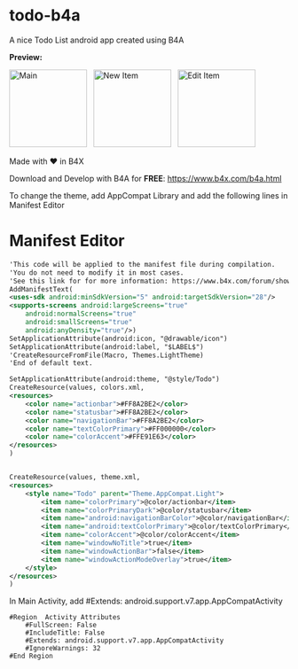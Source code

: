 # todo-b4a
A nice Todo List android app created using B4A

**Preview:**

<img src="https://github.com/pyhoon/todo-b4a/blob/master/Preview/1.png" width="140" title="Main" /> &nbsp; 
<img src="https://github.com/pyhoon/todo-b4a/blob/master/Preview/2.png" width="140" title="New Item" /> &nbsp; 
<img src="https://github.com/pyhoon/todo-b4a/blob/master/Preview/3.png" width="140" title="Edit Item" />

Made with ❤ in B4X

Download and Develop with B4A for **FREE**: https://www.b4x.com/b4a.html

To change the theme, add AppCompat Library and add the following lines in Manifest Editor

# Manifest Editor

``` XML
'This code will be applied to the manifest file during compilation.
'You do not need to modify it in most cases.
'See this link for for more information: https://www.b4x.com/forum/showthread.php?p=78136
AddManifestText(
<uses-sdk android:minSdkVersion="5" android:targetSdkVersion="28"/>
<supports-screens android:largeScreens="true" 
    android:normalScreens="true" 
    android:smallScreens="true" 
    android:anyDensity="true"/>)
SetApplicationAttribute(android:icon, "@drawable/icon")
SetApplicationAttribute(android:label, "$LABEL$")
'CreateResourceFromFile(Macro, Themes.LightTheme)
'End of default text.

SetApplicationAttribute(android:theme, "@style/Todo")
CreateResource(values, colors.xml,
<resources>
	<color name="actionbar">#FF8A2BE2</color>
   	<color name="statusbar">#FF8A2BE2</color>
   	<color name="navigationBar">#FF8A2BE2</color>	
   	<color name="textColorPrimary">#FF000000</color>	
   	<color name="colorAccent">#FFE91E63</color>	
</resources>
)


CreateResource(values, theme.xml,
<resources>
	<style name="Todo" parent="Theme.AppCompat.Light">
		<item name="colorPrimary">@color/actionbar</item>
        <item name="colorPrimaryDark">@color/statusbar</item>
		<item name="android:navigationBarColor">@color/navigationBar</item>		
       	<item name="android:textColorPrimary">@color/textColorPrimary</item>		
       	<item name="colorAccent">@color/colorAccent</item>
       	<item name="windowNoTitle">true</item>
       	<item name="windowActionBar">false</item>
       	<item name="windowActionModeOverlay">true</item>
    </style>
</resources>
)
```

In Main Activity, add #Extends: android.support.v7.app.AppCompatActivity
```
#Region  Activity Attributes
	#FullScreen: False
	#IncludeTitle: False
	#Extends: android.support.v7.app.AppCompatActivity
	#IgnoreWarnings: 32
#End Region
```
